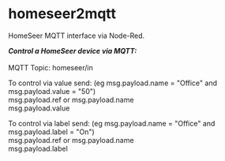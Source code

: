 # homeseer2mqtt
HomeSeer MQTT interface via Node-Red.

<B><I>Control a HomeSeer device via MQTT:</I></B>
<BR>
<BR>
MQTT Topic: homeseer/in

To control via value send: (eg msg.payload.name = "Office" and msg.payload.value = "50")
<BR>
msg.payload.ref or msg.payload.name
<BR>
msg.payload.value
  
To control via label send: (eg msg.payload.name = "Office" and msg.payload.label = "On")
<BR>
msg.payload.ref or msg.payload.name
<BR>
msg.payload.label
